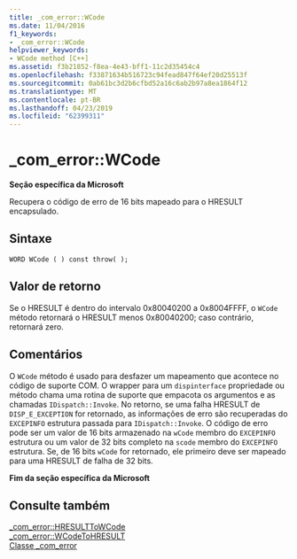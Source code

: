 ```yaml
---
title: _com_error::WCode
ms.date: 11/04/2016
f1_keywords:
- _com_error::WCode
helpviewer_keywords:
- WCode method [C++]
ms.assetid: f3b21852-f8ea-4e43-bff1-11c2d35454c4
ms.openlocfilehash: f33871634b516723c94fead847f64ef20d25513f
ms.sourcegitcommit: 0ab61bc3d2b6cfbd52a16c6ab2b97a8ea1864f12
ms.translationtype: MT
ms.contentlocale: pt-BR
ms.lasthandoff: 04/23/2019
ms.locfileid: "62399311"
---
```

# <a name="comerrorwcode"></a>_com_error::WCode

**Seção específica da Microsoft**

Recupera o código de erro de 16 bits mapeado para o HRESULT encapsulado.

## <a name="syntax"></a>Sintaxe

```
WORD WCode ( ) const throw( );
```

## <a name="return-value"></a>Valor de retorno

Se o HRESULT é dentro do intervalo 0x80040200 a 0x8004FFFF, o `WCode` método retornará o HRESULT menos 0x80040200; caso contrário, retornará zero.

## <a name="remarks"></a>Comentários

O `WCode` método é usado para desfazer um mapeamento que acontece no código de suporte COM. O wrapper para um `dispinterface` propriedade ou método chama uma rotina de suporte que empacota os argumentos e as chamadas `IDispatch::Invoke`. No retorno, se uma falha HRESULT de `DISP_E_EXCEPTION` for retornado, as informações de erro são recuperadas do `EXCEPINFO` estrutura passada para `IDispatch::Invoke`. O código de erro pode ser um valor de 16 bits armazenado na `wCode` membro do `EXCEPINFO` estrutura ou um valor de 32 bits completo na `scode` membro do `EXCEPINFO` estrutura. Se, de 16 bits `wCode` for retornado, ele primeiro deve ser mapeado para uma HRESULT de falha de 32 bits.

**Fim da seção específica da Microsoft**

## <a name="see-also"></a>Consulte também

[_com_error::HRESULTToWCode](../cpp/com-error-hresulttowcode.md)<br/>
[_com_error::WCodeToHRESULT](../cpp/com-error-wcodetohresult.md)<br/>
[Classe _com_error](../cpp/com-error-class.md)